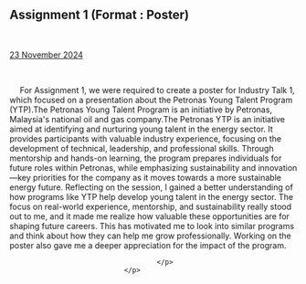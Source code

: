 <html>
  <body>
    <!--Contents-->
                            <h2 id="Title">Assignment 1 (Format : Poster) </h2><br>
                                <p><u>23 November 2024</u><br>
                                    <div>
                                        <br><p> &emsp; For Assignment 1, we were required to create a poster for Industry Talk 1, which focused on a presentation about the Petronas Young Talent Program (YTP).The Petronas Young Talent Program is an initiative by Petronas, Malaysia's national oil and gas company.The Petronas YTP is an initiative aimed at identifying and nurturing young talent in the energy sector. It provides participants with valuable industry experience, focusing on the development of technical, leadership, and professional skills. Through mentorship and hands-on learning, the program prepares individuals for future roles within Petronas, while emphasizing sustainability and innovation—key priorities for the company as it moves towards a more sustainable energy future. Reflecting on the session, I gained a better understanding of how programs like YTP help develop young talent in the energy sector. The focus on real-world experience, mentorship, and sustainability really stood out to me, and it made me realize how valuable these opportunities are for shaping future careers. This has motivated me to look into similar programs and think about how they can help me grow professionally. Working on the poster also gave me a deeper appreciation for the impact of the program.
                                            
                                        
                                        </p>
                                </p>
  </body>
</html>